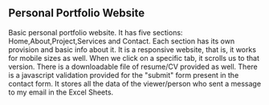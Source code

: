 ## Personal Portfolio Website
Basic personal portfolio website.
It has five sections: Home,About,Project,Services and Contact.
Each section has its own provision and basic info about it.
It is a responsive website, that is, it works for mobile sizes as well.
When we click on a specific tab, it scrolls us to that version.
There is a downloadable file of resume/CV provided as well.
There is a javascript validation provided for the "submit" form present in the contact form. 
It stores all the data of the viewer/person who sent a message to my email in the Excel Sheets.
